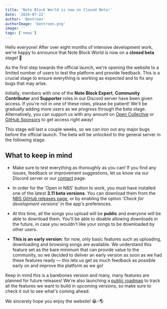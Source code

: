 ```yaml
---
title: 'Note Block World is now on Closed Beta!'
date: '2024-07-22'
author: 'Bentroen'
authorImage: 'bentroen.png'
image: ''
tags: ['news']
---
```


Hello everyone! After over eight months of intensive development work, we're happy to announce that Note Block World is now on a **closed beta** stage! 🎉

As the first step towards the official launch, we're opening the website to a limited number of users to test the platform and provide feedback. This is a crucial stage to ensure everything is working as expected and to fix any bugs that may arise.

Initially, members with one of the **Note Block Expert**, **Community Contributor** and **Supporter** roles in our Discord server have been given access. If you're not in one of these roles, please be patient! We'll be gradually adding more users as we progress through the beta stage. Alternatively, you can support us with any amount on [Open Collective](https://opencollective.com/opennbs/donate) or [GitHub Sponsors](https://github.com/sponsors/OpenNBS) to get access right away!

This stage will last a couple weeks, so we can iron out any major bugs before the official launch. The beta will be unlocked to the general server in the following stage.

## What to keep in mind

- Make sure to test everything as thoroughly as you can! If you find any issues, feedback or improvement suggestions, let us know via our Discord server or our [contact](/contact) page.

- In order for the 'Open in NBS' button to work, you must have installed one of the latest **3.11 beta versions**. You can download them from the [NBS GitHub releases page](https://github.com/OpenNBS/OpenNoteBlockStudio/releases), or by enabling the option _'Check for development versions'_ in the app's preferences.

- At this time, all the songs you upload will be **public** and everyone will be able to download them. You'll be able to disable allowing downloads in the future, in case you wouldn't like your songs to be downloaded by other users.

- **This is an early version**: for now, only basic features such as uploading, downloading and browsing songs are available. We understand this feature set as the bare minimum that can provide value to the community, so we decided to deliver an early version as soon as we had these features ready — this lets us get as much feedback as possible early on and improve the platform as we go!

Keep in mind this is a barebones version and many, many features are planned for future releases! We're also launching a [public roadmap](https://github.com/orgs/OpenNBS/projects/4) to track all the features we want to build in upcoming versions, so make sure to check it out to see what's coming ahead.

We sincerely hope you enjoy the website! 😁🎶🌎
